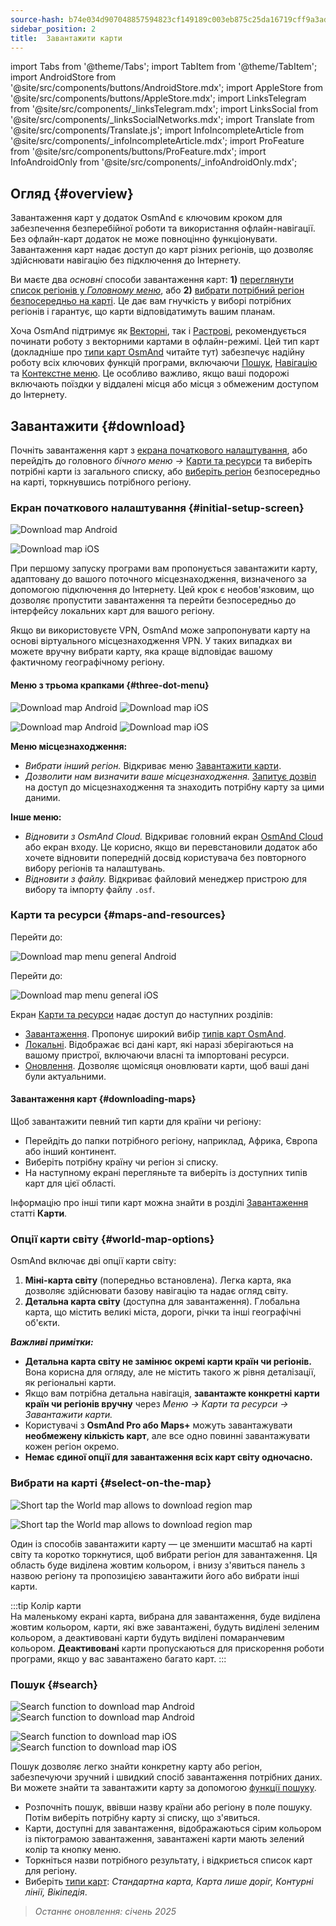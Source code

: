 ```yaml
---
source-hash: b74e034d907048857594823cf149189c003eb875c25da16719cff9a3addc6202
sidebar_position: 2
title:  Завантажити карти
---
```

import Tabs from '@theme/Tabs';
import TabItem from '@theme/TabItem';
import AndroidStore from '@site/src/components/buttons/AndroidStore.mdx';
import AppleStore from '@site/src/components/buttons/AppleStore.mdx';
import LinksTelegram from '@site/src/components/_linksTelegram.mdx';
import LinksSocial from '@site/src/components/_linksSocialNetworks.mdx';
import Translate from '@site/src/components/Translate.js';
import InfoIncompleteArticle from '@site/src/components/_infoIncompleteArticle.mdx';
import ProFeature from '@site/src/components/buttons/ProFeature.mdx';
import InfoAndroidOnly from '@site/src/components/_infoAndroidOnly.mdx';




## Огляд {#overview}

Завантаження карт у додаток OsmAnd є ключовим кроком для забезпечення безперебійної роботи та використання офлайн-навігації. Без офлайн-карт додаток не може повноцінно функціонувати. Завантаження карт надає доступ до карт різних регіонів, що дозволяє здійснювати навігацію без підключення до Інтернету.  

Ви маєте два *основні* способи завантаження карт: **1)** [переглянути список регіонів у *Головному меню*](#maps-and-resources), або **2)** [вибрати потрібний регіон безпосередньо на карті](#select-on-the-map). Це дає вам гнучкість у виборі потрібних регіонів і гарантує, що карти відповідатимуть вашим планам.  

Хоча OsmAnd підтримує як [Векторні](../map/vector-maps.md), так і [Растрові](../map/raster-maps.md), рекомендується починати роботу з векторними картами в офлайн-режимі. Цей тип карт (докладніше про [типи карт OsmAnd](../personal/maps-resources.md#map-types) читайте тут) забезпечує надійну роботу всіх ключових функцій програми, включаючи [Пошук](../search/index.md), [Навігацію](../navigation/index.md) та [Контекстне меню](../map/map-context-menu.md). Це особливо важливо, якщо ваші подорожі включають поїздки у віддалені місця або місця з обмеженим доступом до Інтернету.


## Завантажити {#download}

Почніть завантаження карт з [екрана початкового налаштування](#initial-setup-screen), або перейдіть до головного *бічного меню* *→* [Карти та ресурси](#maps-and-resources) та виберіть потрібні карти із загального списку, або [виберіть регіон](#select-on-the-map) безпосередньо на карті, торкнувшись потрібного регіону.


### Екран початкового налаштування {#initial-setup-screen}

<Tabs groupId="operating-systems" queryString="current-os">

<TabItem value="android" label="Android">

![Download map Android](@site/static/img/steps/start_screen_first_screen_andr.png)

</TabItem>

<TabItem value="ios" label="iOS">

![Download map iOS](@site/static/img/steps/start_screen_first_screen_ios.png)

</TabItem>

</Tabs>

При першому запуску програми вам пропонується завантажити карту, адаптовану до вашого поточного місцезнаходження, визначеного за допомогою підключення до Інтернету. Цей крок є необов'язковим, що дозволяє пропустити завантаження та перейти безпосередньо до інтерфейсу локальних карт для вашого регіону.  

Якщо ви використовуєте VPN, OsmAnd може запропонувати карту на основі віртуального місцезнаходження VPN. У таких випадках ви можете вручну вибрати карту, яка краще відповідає вашому фактичному географічному регіону.  


#### Меню з трьома крапками {#three-dot-menu}

<Tabs groupId="operating-systems" queryString="current-os">

<TabItem value="android" label="Android">

![Download map Android](@site/static/img/steps/start_screen_first_screen_location_andr.png)   ![Download map iOS](@site/static/img/steps/start_screen_first_screen_other_andr.png)

</TabItem>

<TabItem value="ios" label="iOS">

![Download map Android](@site/static/img/steps/start_screen_first_screen_location_ios.png)   ![Download map iOS](@site/static/img/steps/start_screen_first_screen_other_ios.png)

</TabItem>

</Tabs>

**Меню місцезнаходження:**

- *Вибрати інший регіон.* Відкриває меню [Завантажити карти](#maps-and-resources).
- *Дозволити нам визначити ваше місцезнаходження.* [Запитує дозвіл](../start-with/first-steps.md#permission-to-access-the-location) на доступ до місцезнаходження та знаходить потрібну карту за цими даними.

**Інше меню:**

- *Відновити з OsmAnd Cloud.* Відкриває головний екран [OsmAnd Cloud](../personal/osmand-cloud.md) або екран входу. Це корисно, якщо ви перевстановили додаток або хочете відновити попередній досвід користувача без повторного вибору регіонів та налаштувань.
- *Відновити з файлу.* Відкриває файловий менеджер пристрою для вибору та імпорту файлу `.osf`.  


### Карти та ресурси {#maps-and-resources}

<Tabs groupId="operating-systems" queryString="current-os">

<TabItem value="android" label="Android">

Перейти до: *<Translate android="true" ids="shared_string_menu,maps_and_resources,downloads"/>*

![Download map menu general Android](@site/static/img/personal/maps/download_menu_andr.png)  

</TabItem>

<TabItem value="ios" label="iOS">

Перейти до: *<Translate ios="true" ids="shared_string_menu,res_mapsres"/>*

![Download map menu general iOS](@site/static/img/personal/maps/download_menu_ios.png)

</TabItem>

</Tabs>

Екран [Карти та ресурси](../personal/maps-resources.md) надає доступ до наступних розділів:

- [Завантаження](../personal/maps-resources.md#downloads). Пропонує широкий вибір [типів карт OsmAnd](../personal/maps-resources.md#map-types).
- [Локальні](../personal/maps-resources.md#local). Відображає всі дані карт, які наразі зберігаються на вашому пристрої, включаючи власні та імпортовані ресурси.
- [Оновлення](../personal/maps-resources.md#updates). Дозволяє щомісяця оновлювати карти, щоб ваші дані були актуальними.

#### Завантаження карт {#downloading-maps}

Щоб завантажити певний тип карти для країни чи регіону:

- Перейдіть до папки потрібного регіону, наприклад, Африка, Європа або інший континент.
- Виберіть потрібну країну чи регіон зі списку.
- На наступному екрані перегляньте та виберіть із доступних типів карт для цієї області.

Інформацію про інші типи карт можна знайти в розділі [Завантаження](../personal/maps-resources.md#downloads) статті **Карти**.

### Опції карти світу {#world-map-options}

OsmAnd включає дві опції карти світу:  

1. **Міні-карта світу** (попередньо встановлена). Легка карта, яка дозволяє здійснювати базову навігацію та надає огляд світу.  
2. **Детальна карта світу** (доступна для завантаження). Глобальна карта, що містить великі міста, дороги, річки та інші географічні об'єкти.

***Важливі примітки:***

- **Детальна карта світу не замінює окремі карти країн чи регіонів.** Вона корисна для огляду, але не містить такого ж рівня деталізації, як регіональні карти.  
- Якщо вам потрібна детальна навігація, **завантажте конкретні карти країн чи регіонів вручну** через *Меню → Карти та ресурси → Завантажити карти.*
- Користувачі з **OsmAnd Pro або Maps+** можуть завантажувати **необмежену кількість карт**, але все одно повинні завантажувати кожен регіон окремо.  
- **Немає єдиної опції для завантаження всіх карт світу одночасно.**


### Вибрати на карті {#select-on-the-map}

<Tabs groupId="operating-systems" queryString="current-os">

<TabItem value="android" label="Android">

![Short tap the World map allows to download region map](@site/static/img/map/download_region_map_via_worldmap.png)

</TabItem>

<TabItem value="ios" label="iOS">

![Short tap the World map allows to download region map](@site/static/img/settings/download_region_map_via_worldmap_ios.png)

</TabItem>

</Tabs>

Один із способів завантажити карту — це зменшити масштаб на карті світу та коротко торкнутися, щоб вибрати регіон для завантаження. Ця область буде виділена жовтим кольором, і внизу з'явиться панель з назвою регіону та пропозицією завантажити його або вибрати інші карти.  

:::tip Колір карти  
На маленькому екрані карта, вибрана для завантаження, буде виділена жовтим кольором, карти, які вже завантажені, будуть виділені зеленим кольором, а деактивовані карти будуть виділені помаранчевим кольором. **Деактивовані** карти пропускаються для прискорення роботи програми, якщо у вас завантажено багато карт.
:::

### Пошук {#search}

<Tabs groupId="operating-systems" queryString="current-os">

<TabItem value="android" label="Android">

![Search function to download map Android](@site/static/img/settings/search_download_map_3_andr.png) ![Search function to download map Android](@site/static/img/settings/search_download_map_4_andr.png)

</TabItem>

<TabItem value="ios" label="iOS">

![Search function to download map iOS](@site/static/img/settings/search_download_map_1_ios.png) ![Search function to download map iOS](@site/static/img/settings/search_download_map_2_ios.png)

</TabItem>

</Tabs>

Пошук дозволяє легко знайти конкретну карту або регіон, забезпечуючи зручний і швидкий спосіб завантаження потрібних даних. Ви можете знайти та завантажити карту за допомогою [функції пошуку](../search/index.md).

- Розпочніть пошук, ввівши назву країни або регіону в поле пошуку. Потім виберіть потрібну карту зі списку, що з'явиться.
- Карти, доступні для завантаження, відображаються сірим кольором із піктограмою завантаження, завантажені карти мають зелений колір та кнопку меню.
- Торкніться назви потрібного результату, і відкриється список карт для регіону.
- Виберіть [типи карт](../personal/maps-resources.md#map-types): *Стандартна карта, Карта лише доріг, Контурні лінії, Вікіпедія*.

> *Останнє оновлення: січень 2025*